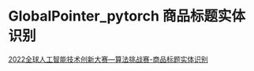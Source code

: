 # GlobalPointer_pytorch 商品标题实体识别

[2022全球人工智能技术创新大赛—算法挑战赛-商品标题实体识别](https://www.heywhale.com/org/gaiic2022/competition/area/620b34ed28270b0017b823ad/content/0)
